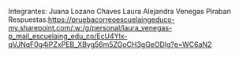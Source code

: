 Integrantes:
Juana Lozano Chaves 
Laura Alejandra Venegas Piraban
Respuestas:https://pruebacorreoescuelaingeduco-my.sharepoint.com/:w:/g/personal/laura_venegas-p_mail_escuelaing_edu_co/EcU4Ylx-qVJNqF0g4iPZxPEB_XByg56m5ZGoCH3gGeODlg?e=WC6aN2
